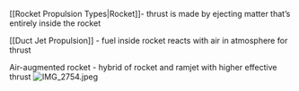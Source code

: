 \[\[Rocket Propulsion Types|Rocket]]- thrust is made by ejecting matter that’s entirely inside the rocket

\[\[Duct Jet Propulsion]] - fuel inside rocket reacts with air in atmosphere for thrust

Air-augmented rocket - hybrid of rocket and ramjet with higher effective thrust
![IMG\_2754.jpeg](img_2754.jpeg)
